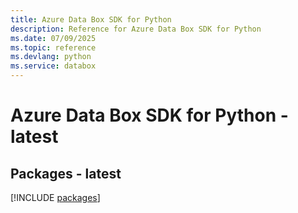 ```yaml
---
title: Azure Data Box SDK for Python
description: Reference for Azure Data Box SDK for Python
ms.date: 07/09/2025
ms.topic: reference
ms.devlang: python
ms.service: databox
---
```

# Azure Data Box SDK for Python - latest
## Packages - latest
[!INCLUDE [packages](data-box-index.md)]